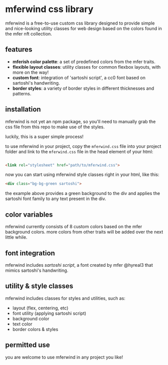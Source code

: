 # mferwind css library

mferwind is a free-to-use custom css library designed to provide simple and nice-looking utility classes for web design based on the colors found in the mfer nft collection.

## features

- **mferish color palette**: a set of predefined colors from the mfer traits.
- **flexible layout classes**: utility classes for common flexbox layouts, with more on the way!
- **custom font**: integration of 'sartoshi script', a cc0 font based on sartoshi's handwriting.
- **border styles**: a variety of border styles in different thicknesses and patterns.

## installation

mferwind is not yet an npm package, so you'll need to manually grab the css file from this repo to make use of the styles.

luckily, this is a super simple process!

to use mferwind in your project, copy the `mferwind.css` file into your project folder and link to the `mferwind.css` file in the head element of your html:

```html

<link rel="stylesheet" href="path/to/mferwind.css">

```

now you can start using mferwind style classes right in your html, like this:
```html
<div class="bg-bg-green sartoshi">
```

the example above provides a green background to the div and applies the sartoshi font family to any text present in the div.

## color variables

mferwind currently consists of 8 custom colors based on the mfer background colors.  more colors from other traits will be added over the next little while.

## font integration

mferwind includes *sartoshi script*, a font created by mfer @hyreal3 that mimics sartoshi's handwriting.

## utility & style classes

mferwind includes classes for styles and utilities, such as:

* layout (flex, centering, etc)
* font utility (applying sartoshi script)
* background color
* text color
* border colors & styles


## permitted use

you are welcome to use mferwind in any project you like!